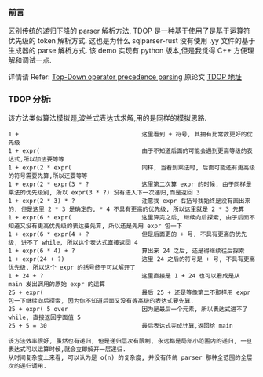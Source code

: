 ### 前言
区别传统的递归下降的 parser 解析方法, TDOP 是一种基于使用了是基于运算符优先级的 token 解析方式. 这也是为什么 sqlparser-rust 没有使用 .yy 文件的基于生成器的 parse 解析方式.
该 demo 实现有 python 版本,但是我觉得 C++ 方便理解和调试一点.

详情请 Refer: [Top-Down operator precedence parsing](https://eli.thegreenplace.net/2010/01/02/top-down-operator-precedence-parsing)
原论文 [TDOP 地址](https://tdop.github.io/)

### TDOP 分析:
该方法类似算法模拟题,波兰式表达式求解,用的是同样的模拟思路.
```
1 +                                   这里看到 + 符号, 其拥有比常数更好的优先级
1 + expr(                             由于不知道后面的可能会遇到更高等级的表达式,所以加法要等等
1 + expr(2 * expr(                    同样, 当看到乘法时, 后面可能还有更高级的符号需要先算,所以还要等等
1 + expr(2 * expr(3 * ?               这里第二次算 expr 的时候, 由于同样是乘法的优先级别, 所以 expr(3 * ?) 没有进入下一次递归,而是返回 3
1 + expr(2 * 3) * ?                   注意我 expr 右括号我始终是没有画出来的, 但是这里 2 * 3 是确定的, * 4 不具有更高的优先级, 所以这里就是 2 * 3 先算
1 + expr(6 * expr(                    这里算完之后, 继续向后探索, 由于后面不知道又没有更高优先级的表达要先算, 所以还是先用 expr 包一下
1 + expr(6 * expr(4 + ?               但是后面更的 + 号, 不具有更高的优先级, 进不了 while, 所以这个表达式直接返回 4
1 + expr(6 * 4) + ?                   算出来 24 之后, 还是得继续往后探索
1 + expr(24 + ?)                      这里 24 之后的符号是 + 号, 不具有更高优先级, 所以这个 expr 的括号终于可以解开了
1 + 24 + ?                            这里直接是 1 + 24 也可以看成是从 main 发出调用的原始 expr 的运算
25 + expr(                            最后 25 + 还是等像第二不那样用 expr 包一下继续向后探索, 因为你不知道后面又没有等高级的表达式要先算.
25 + expr( 5 over                     因为是最后一个元素, 所以表达式进不了 while, 直接返回字面值 5
25 + 5 = 30                           最后表达式完成计算,返回给 main

该方法效率很好, 虽然也有递归, 但是递归层次有限制, 永远都是局部小范围内的递归, 一旦表达式可以运算时候,就会立即解开一层递归.
从时间复杂度上来看, 可以认为是 o(n) 的复杂度, 并没有传统 parser 那种全范围的全层次的递归调用.
```
